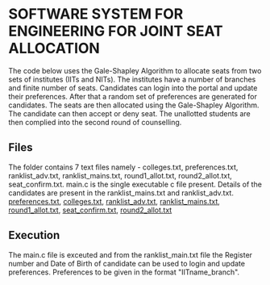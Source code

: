 # SOFTWARE SYSTEM FOR ENGINEERING FOR JOINT SEAT ALLOCATION
The code below uses the Gale-Shapley Algorithm to allocate seats from two sets of institutes (IITs and NITs). The institutes have a number of branches and finite number of seats.
Candidates can login into the portal and update their preferences. After that a random set of preferences are generated for candidates. The seats are then allocated using the Gale-Shapley Algorithm. The candidate can then accept or deny seat. The unallotted students are then complied into the second round of counselling.

## Files
The folder contains 7 text files namely - colleges.txt, preferences.txt, ranklist_adv.txt, ranklist_mains.txt, round1_allot.txt, round2_allot.txt, seat_confirm.txt.
main.c is the single executable c file present. 
Details of the candidates are present in the ranklist_mains.txt and ranklist_adv.txt.
[preferences.txt](https://github.com/pranavjoe06/JOSAA/files/12086139/preferences.txt),
[colleges.txt](https://github.com/pranavjoe06/JOSAA/files/12086137/colleges.txt),
[ranklist_adv.txt](https://github.com/pranavjoe06/JOSAA/files/12086153/ranklist_adv.txt),
[ranklist_mains.txt](https://github.com/pranavjoe06/JOSAA/files/12086248/ranklist_mains.txt),
[round1_allot.txt](https://github.com/pranavjoe06/JOSAA/files/12086445/round1_allot.txt),
[seat_confirm.txt](https://github.com/pranavjoe06/JOSAA/files/12086530/seat_confirm.txt),
[round2_allot.txt](https://github.com/pranavjoe06/JOSAA/files/12086525/round2_allot.txt)


## Execution
The main.c file is exceuted and from the ranklist_main.txt file the Register number and Date of Birth of candidate can be used to login and update preferences. Preferences to be given in the format "IITname_branch".




